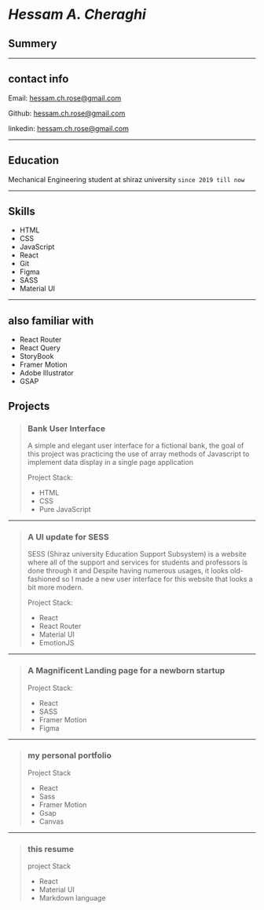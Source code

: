 # _Hessam A. Cheraghi_

## Summery

---

## contact info

Email: [hessam.ch.rose@gmail.com](mailto:hessam.ch.rose@gmail.com)

Github: [hessam.ch.rose@gmail.com](mailto:hessam.ch.rose@gmail.com)

linkedin: [hessam.ch.rose@gmail.com](mailto:hessam.ch.rose@gmail.com)

---

## Education

Mechanical Engineering student at shiraz university `since 2019 till now`

---

## Skills

- HTML
- CSS
- JavaScript
- React
- Git
- Figma
- SASS
- Material UI

---

## also familiar with

- React Router
- React Query
- StoryBook
- Framer Motion
- Adobe Illustrator
- GSAP

## Projects

> ### Bank User Interface
>
> A simple and elegant user interface for a fictional bank, the goal of this project was practicing the use of array methods of Javascript to implement data display in a single page application
>
> Project Stack:
>
> - HTML
> - CSS
> - Pure JavaScript

---

> ### A UI update for SESS
>
> SESS (Shiraz university Education Support Subsystem) is a website where all of the support and services for students and professors is done through it and Despite having numerous usages, it looks old-fashioned so I made a new user interface for this website that looks a bit more modern.
>
> Project Stack:
>
> - React
> - React Router
> - Material UI
> - EmotionJS

---

> ### A Magnificent Landing page for a newborn startup
>
> Project Stack:
>
> - React
> - SASS
> - Framer Motion
> - Figma

---

> ### my personal portfolio
>
> Project Stack
>
> - React
> - Sass
> - Framer Motion
> - Gsap
> - Canvas

---

> ### this resume
>
> project Stack
>
> - React
> - Material UI
> - Markdown language
